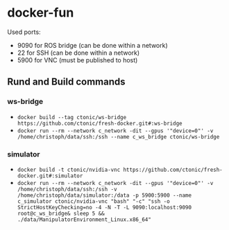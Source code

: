 # docker-fun

Used ports:
- 9090 for ROS bridge (can be done within a network)
- 22 for SSH (can be done within a network)
- 5900 for VNC (must be published to host)

## Rund and Build commands
### ws-bridge
- `docker build --tag ctonic/ws-bridge https://github.com/ctonic/fresh-docker.git#:ws-bridge`
- `docker run --rm --network c_network -dit --gpus '"device=0"' -v /home/christoph/data/ssh:/ssh --name c_ws_bridge ctonic/ws-bridge`

### simulator
- `docker build -t ctonic/nvidia-vnc https://github.com/ctonic/fresh-docker.git#:simulator`
- `docker run --rm --network c_network -dit --gpus '"device=0"' -v /home/christoph/data/ssh:/ssh -v /home/christoph/data/simulator:/data -p 5900:5900 --name c_simulator ctonic/nvidia-vnc "bash" "-c" "ssh -o StrictHostKeyChecking=no -4 -N -T -L 9090:localhost:9090 root@c_ws_bridge& sleep 5 && ./data/ManipulatorEnvironment_Linux.x86_64"`
